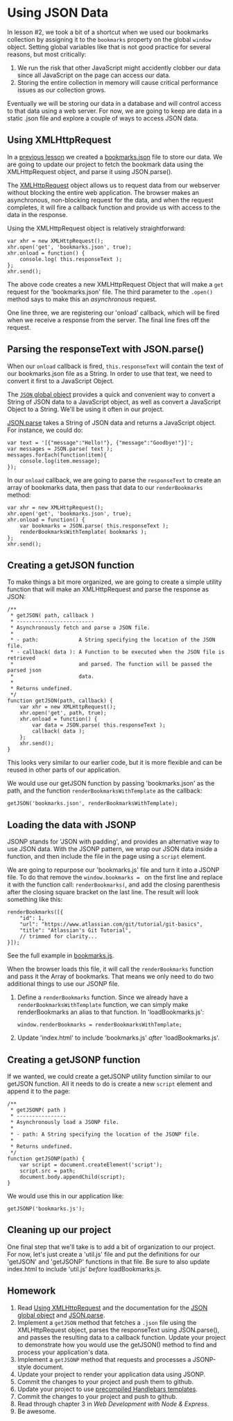 Using JSON Data
===============
In lesson #2, we took a bit of a shortcut when we used our bookmarks collection by assigning it to the `bookmarks` property on the global `window` object. Setting global variables like that is not good practice for several reasons, but most critically:

1. We run the risk that other JavaScript might accidently clobber our data since all JavaScript on the page can access our data.
2. Storing the entire collection in memory will cause critical performance issues as our collection grows.

Eventually we will be storing our data in a database and will control access to that data using a web server. For now, we are going to keep are data in a static .json file and explore a couple of ways to access JSON data.

Using XMLHttpRequest
--------------------
In a [previous lesson][Defining our Data with JavaScript Object Notation] we created a [bookmarks.json] file to store our data. We are going to update our project to fetch the bookmark data using the XMLHttpRequest object, and parse it using JSON.parse().

The [XMLHttpRequest] object allows us to request data from our webserver without blocking the entire web application. The browser makes an asynchronous, non-blocking request for the data, and when the request completes, it will fire a callback function and provide us with access to the data in the response.

Using the XMLHttpRequest object is relatively straightforward:

    var xhr = new XMLHttpRequest();
    xhr.open('get', 'bookmarks.json', true);
    xhr.onload = function() {
        console.log( this.responseText );
    };
    xhr.send();

The above code creates a new XMLHttpRequest Object that will make a `get` request for the 'bookmarks.json' file. The third parameter to the `.open()` method says to make this an *asynchronous* request.

One line three, we are registering our 'onload' callback, which will be fired when we receive a response from the server. The final line fires off the request.

Parsing the responseText with JSON.parse()
------------------------------------------
When our `onload` callback is fired, `this.responseText` will contain the text of our bookmarks.json file as a String. In order to use that text, we need to convert it first to a JavaScript Object.

The [`JSON` global object][JSON] provides a quick and convenient way to convert a String of JSON data to a JavaScript object, as well as convert a JavaScript Object to a String. We'll be using it often in our project.

[JSON.parse] takes a String of JSON data and returns a JavaScript object. For instance, we could do:

    var text = '[{"message":"Hello!"}, {"message":"Goodbye!"}]';
    var messages = JSON.parse( text );
    messages.forEach(function(item){
        console.log(item.message);
    });

In our `onload` callback, we are going to parse the `responseText` to create an array of bookmarks data, then pass that data to our `renderBookmarks` method:

    var xhr = new XMLHttpRequest();
    xhr.open('get', 'bookmarks.json', true);
    xhr.onload = function() {
        var bookmarks = JSON.parse( this.responseText );
        renderBookmarksWithTemplate( bookmarks );
    };
    xhr.send();

Creating a getJSON function
---------------------------
To make things a bit more organized, we are going to create a simple utility function that will make an XMLHttpRequest and parse the response as JSON:

    /**
     * getJSON( path, callback )
     * -------------------------
     * Asynchronously fetch and parse a JSON file.
     *
     * - path:             A String specifying the location of the JSON file.
     * - callback( data ): A Function to be executed when the JSON file is retrieved
     *                     and parsed. The function will be passed the parsed json
     *                     data.
     *
     * Returns undefined.
     */
    function getJSON(path, callback) {
        var xhr = new XMLHttpRequest();
        xhr.open('get', path, true);
        xhr.onload = function() {
            var data = JSON.parse( this.responseText );
            callback( data );
        };
        xhr.send();
    }

This looks very similar to our earlier code, but it is more flexible and can be reused in other parts of our application.

We would use our getJSON function by passing 'bookmarks.json' as the path, and the function `renderBookmarksWithTemplate` as the callback:

    getJSON('bookmarks.json', renderBookmarksWithTemplate);

Loading the data with JSONP
---------------------------
JSONP stands for 'JSON with padding', and provides an alternative way to use JSON data. With the JSONP pattern, we wrap our JSON data inside a function, and then include the file in the page using a `script` element.

We are going to repurpose our 'bookmarks.js' file and turn it into a JSONP file. To do that remove the `window.bookmarks = ` on the first line and replace it with the function call: `renderBookmarks(`, and add the closing parenthesis after the closing square bracket on the last line. The result will look something like this:

    renderBookmarks([{
        "id": 1,
        "url": "https://www.atlassian.com/git/tutorial/git-basics",
        "title": "Atlassian's Git Tutorial",
        // trimmed for clarity...
    }]);

See the full example in [bookmarks.js].

When the browser loads this file, it will call the `renderBookmarks` function and pass it the Array of bookmarks. That means we only need to do two additional things to use our JSONP file.

1. Define a `renderBookmarks` function. Since we already have a `renderBookmarksWithTemplate` function, we can simply make renderBookmarks an alias to that function. In 'loadBookmarks.js': 

       window.renderBookmarks = renderBookmarksWithTemplate;

2. Update 'index.html' to include 'bookmarks.js' *after* 'loadBookmarks.js'.

Creating a getJSONP function
----------------------------
If we wanted, we could create a getJSONP utility function similar to our getJSON function. All it needs to do is create a new `script` element and append it to the page:

    /**
     * getJSONP( path )
     * ----------------
     * Asynchronously load a JSONP file.
     *
     * - path: A String specifying the location of the JSONP file.
     *
     * Returns undefined.
     */
    function getJSONP(path) {
        var script = document.createElement('script');
        script.src = path;
        document.body.appendChild(script);
    }

We would use this in our application like:

    getJSONP('bookmarks.js');

Cleaning up our project
-----------------------
One final step that we'll take is to add a bit of organization to our project. For now, let's just create a 'util.js' file and put the definitions for our 'getJSON' and 'getJSONP' functions in that file. Be sure to also update index.html to include 'util.js' *before* loadBookmarks.js.

Homework
--------
1. Read [Using XMLHttpRequest][XMLHttpRequest] and the documentation for the [JSON global object][JSON] and [JSON.parse].
2. Implement a `getJSON` method that fetches a `.json` file using the XMLHttpRequest object, parses the responseText using JSON.parse(), and passes the resulting data to a callback function. Update your project to demonstrate how you would use the getJSON() method to find and process your application's data.
3. Implement a `getJSONP` method that requests and processes a JSONP-style document.
4. Update your project to render your application data using JSONP.
5. Commit the changes to your project and push them to github.
6. Update your project to use [precompiled Handlebars templates].
7. Commit the changes to your project and push to github.
8. Read through chapter 3 in _Web Development with Node & Express_.
9. Be awesome.


[Defining our Data with JavaScript Object Notation]: https://github.com/unioncollege-webtech/bookmarks/blob/2.0.0/1.%20Defining%20our%20Data%20with%20JavaScript%20Object%20Notation.md
[bookmarks.json]: https://github.com/unioncollege-webtech/bookmarks/blob/2.0.0/bookmarks.json
[XMLHttpRequest]: https://developer.mozilla.org/en-US/docs/Web/API/XMLHttpRequest/Using_XMLHttpRequest
[JSON]: https://developer.mozilla.org/en-US/docs/Web/JavaScript/Reference/Global_Objects/JSON
[JSON.parse]: https://developer.mozilla.org/en-US/docs/Web/JavaScript/Reference/Global_Objects/JSON/parse
[JSONP]: http://en.wikipedia.org/wiki/JSONP
[bookmarks.js]: https://github.com/unioncollege-webtech/bookmarks/blob/3.0.0/bookmarks.js
[Precompiled Handlebars templates]: http://handlebarsjs.com/precompilation.html